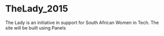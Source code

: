 # TheLady_2015
The Lady is an initiative in support for South African Women in Tech. The site will be built using Panels
